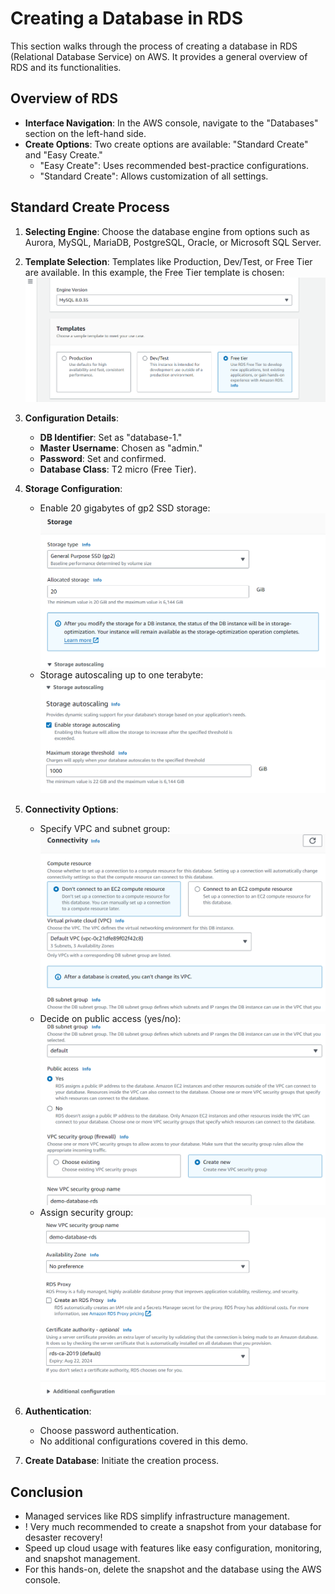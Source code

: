 # Creating a Database in RDS

This section walks through the process of creating a database in RDS (Relational Database Service) on AWS. It provides a general overview of RDS and its functionalities.

## Overview of RDS

- **Interface Navigation**: In the AWS console, navigate to the "Databases" section on the left-hand side.
- **Create Options**: Two create options are available: "Standard Create" and "Easy Create."
  - "Easy Create": Uses recommended best-practice configurations.
  - "Standard Create": Allows customization of all settings.

## Standard Create Process

1. **Selecting Engine**: Choose the database engine from options such as Aurora, MySQL, MariaDB, PostgreSQL, Oracle, or Microsoft SQL Server.
2. **Template Selection**: Templates like Production, Dev/Test, or Free Tier are available. In this example, the Free Tier template is chosen:
![rds templates](<../../readme-images/Databases/rds templates.png>)

1. **Configuration Details**:
   - **DB Identifier**: Set as "database-1."
   - **Master Username**: Chosen as "admin."
   - **Password**: Set and confirmed.
   - **Database Class**: T2 micro (Free Tier).
2. **Storage Configuration**:
   - Enable 20 gigabytes of gp2 SSD storage:
![Storage](<../../readme-images/Databases/storage .png>)
   - Storage autoscaling up to one terabyte:
![Storage Autoscaling](<../../readme-images/Databases/storage autosc.png>)
1. **Connectivity Options**:
   - Specify VPC and subnet group:
![connectivity](../../readme-images/Databases/connectivity.png)
   - Decide on public access (yes/no):
![connectivity 2](<../../readme-images/Databases/connectivity 2.png>)
   - Assign security group:
![connectivity 3](<../../readme-images/Databases/connectivity 3.png>)
1. **Authentication**:
   - Choose password authentication.
   - No additional configurations covered in this demo.

2. **Create Database**: Initiate the creation process.

## Conclusion

- Managed services like RDS simplify infrastructure management.
- ! Very much recommended to create a snapshot from your database for desaster recovery!
- Speed up cloud usage with features like easy configuration, monitoring, and snapshot management.
- For this hands-on, delete the snapshot and the database using the AWS console.

